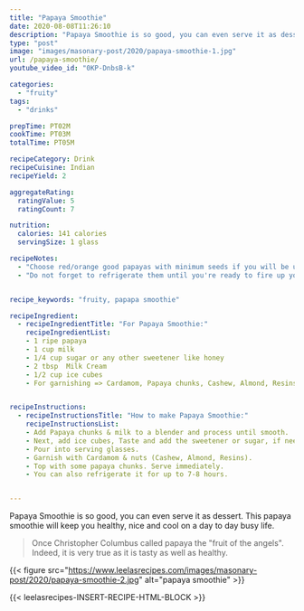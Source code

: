 ```yaml
---
title: "Papaya Smoothie"
date: 2020-08-08T11:26:10
description: "Papaya Smoothie is so good, you can even serve it as dessert. This papaya smoothie will keep you healthy, nice and cool on a day to day busy life."
type: "post"
image: "images/masonary-post/2020/papaya-smoothie-1.jpg"
url: /papaya-smoothie/
youtube_video_id: "0KP-DnbsB-k"

categories: 
  - "fruity"
tags:
  - "drinks"

prepTime: PT02M
cookTime: PT03M
totalTime: PT05M

recipeCategory: Drink
recipeCuisine: Indian
recipeYield: 2

aggregateRating:
  ratingValue: 5
  ratingCount: 7

nutrition:
  calories: 141 calories
  servingSize: 1 glass

recipeNotes: 
  - "Choose red/orange good papayas with minimum seeds if you will be using them within 24 hours." 
  - "Do not forget to refrigerate them until you're ready to fire up your blender."


recipe_keywords: "fruity, papapa smoothie"

recipeIngredient:
  - recipeIngredientTitle: "For Papaya Smoothie:"
    recipeIngredientList: 
    - 1 ripe papaya
    - 1 cup milk
    - 1/4 cup sugar or any other sweetener like honey
    - 2 tbsp  Milk Cream
    - 1/2 cup ice cubes
    - For garnishing => Cardamom, Papaya chunks, Cashew, Almond, Resins.


recipeInstructions:
  - recipeInstructionsTitle: "How to make Papaya Smoothie:"
    recipeInstructionsList:
    - Add Papaya chunks & milk to a blender and process until smooth. 
    - Next, add ice cubes, Taste and add the sweetener or sugar, if needed. Blend again to combine.
    - Pour into serving glasses.
    - Garnish with Cardamom & nuts (Cashew, Almond, Resins). 
    - Top with some papaya chunks. Serve immediately.
    - You can also refrigerate it for up to 7-8 hours.


---
```


Papaya Smoothie is so good, you can even serve it as dessert. This papaya smoothie will keep you healthy, nice and cool on a day to day busy life. 
 
> Once Christopher Columbus called papaya the "fruit of the angels". Indeed, it is very true as it is tasty as well as healthy.

{{< figure src="https://www.leelasrecipes.com/images/masonary-post/2020/papaya-smoothie-2.jpg" alt="papaya smoothie" >}}



{{< leelasrecipes-INSERT-RECIPE-HTML-BLOCK >}}
